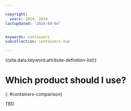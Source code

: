 ```yaml
---

copyright:
  years: 2024, 2024
lastupdated: "2024-09-04"


keywords: containers
subcollection: containers-hub

---
```



{{site.data.keyword.attribute-definition-list}}

# Which product should I use?
{: #containers-comparison}

TBD
